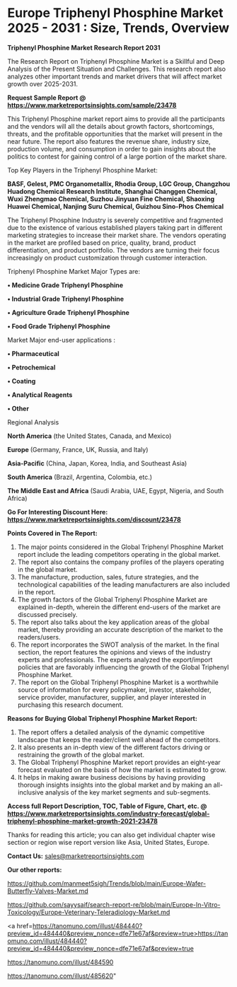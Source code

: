 # Europe Triphenyl Phosphine Market 2025 - 2031 : Size, Trends, Overview

<strong>Triphenyl Phosphine Market Research Report 2031</strong>

The Research Report on Triphenyl Phosphine Market is a Skillful and Deep Analysis of the Present Situation and Challenges. This research report also analyzes other important trends and market drivers that will affect market growth over 2025-2031.

<strong>Request Sample Report @ <a href=https://www.marketreportsinsights.com/sample/23478>https://www.marketreportsinsights.com/sample/23478</a></strong>

This Triphenyl Phosphine market report aims to provide all the participants and the vendors will all the details about growth factors, shortcomings, threats, and the profitable opportunities that the market will present in the near future. The report also features the revenue share, industry size, production volume, and consumption in order to gain insights about the politics to contest for gaining control of a large portion of the market share.

Top Key Players in the Triphenyl Phosphine Market:

<strong>BASF, Gelest, PMC Organometallix, Rhodia Group, LGC Group, Changzhou Huadong Chemical Research Institute, Shanghai Changgen Chemical, Wuxi Zhengmao Chemical, Suzhou Jinyuan Fine Chemical, Shaoxing Huawei Chemical, Nanjing Suru Chemical, Guizhou Sino-Phos Chemical</strong>

The Triphenyl Phosphine Industry is severely competitive and fragmented due to the existence of various established players taking part in different marketing strategies to increase their market share. The vendors operating in the market are profiled based on price, quality, brand, product differentiation, and product portfolio. The vendors are turning their focus increasingly on product customization through customer interaction.

Triphenyl Phosphine Market Major Types are:

<strong>• Medicine Grade Triphenyl Phosphine

• Industrial Grade Triphenyl Phosphine

• Agriculture Grade Triphenyl Phosphine

• Food Grade Triphenyl Phosphine</strong>

Market Major end-user applications :

<strong>• Pharmaceutical

• Petrochemical

• Coating

• Analytical Reagents

• Other</strong>

Regional Analysis

</u><strong><b>North America</b></strong> (the United States, Canada, and Mexico)

<strong><b>Europe </b></strong>(Germany, France, UK, Russia, and Italy)

<strong><b>Asia-Pacific</b></strong> (China, Japan, Korea, India, and Southeast Asia)

<strong><b>South America</b></strong> (Brazil, Argentina, Colombia, etc.)

<strong><b>The Middle East and Africa</b></strong> (Saudi Arabia, UAE, Egypt, Nigeria, and South Africa)

<strong>Go For Interesting Discount Here: <a href=https://www.marketreportsinsights.com/discount/23478>https://www.marketreportsinsights.com/discount/23478</a></strong>

<strong>Points Covered in The Report:</strong>
<ol>
  <li>The major points considered in the Global Triphenyl Phosphine Market report include the leading competitors operating in the global market.</li>
  <li>The report also contains the company profiles of the players operating in the global market.</li>
  <li>The manufacture, production, sales, future strategies, and the technological capabilities of the leading manufacturers are also included in the report.</li>
  <li>The growth factors of the Global Triphenyl Phosphine Market are explained in-depth, wherein the different end-users of the market are discussed precisely.</li>
  <li>The report also talks about the key application areas of the global market, thereby providing an accurate description of the market to the readers/users.</li>
  <li>The report incorporates the SWOT analysis of the market. In the final section, the report features the opinions and views of the industry experts and professionals. The experts analyzed the export/import policies that are favorably influencing the growth of the Global Triphenyl Phosphine Market.</li>
  <li>The report on the Global Triphenyl Phosphine Market is a worthwhile source of information for every policymaker, investor, stakeholder, service provider, manufacturer, supplier, and player interested in purchasing this research document.</li>
</ol>
<strong>Reasons for Buying Global Triphenyl Phosphine Market Report:</strong>

<ol>
  <li>The report offers a detailed analysis of the dynamic competitive landscape that keeps the reader/client well ahead of the competitors.</li>
  <li>It also presents an in-depth view of the different factors driving or restraining the growth of the global market.</li>
  <li>The Global Triphenyl Phosphine Market report provides an eight-year forecast evaluated on the basis of how the market is estimated to grow.</li>
  <li>It helps in making aware business decisions by having providing thorough insights insights into the global market and by making an all-inclusive analysis of the key market segments and sub-segments.</li>
</ol>
<strong>Access full Report Description, TOC, Table of Figure, Chart, etc. @ <a href=https://www.marketreportsinsights.com/industry-forecast/global-triphenyl-phosphine-market-growth-2021-23478>https://www.marketreportsinsights.com/industry-forecast/global-triphenyl-phosphine-market-growth-2021-23478</a></strong>


Thanks for reading this article; you can also get individual chapter wise section or region wise report version like Asia, United States, Europe.

<strong>Contact Us:</strong>
sales@marketreportsinsights.com

<strong>Our other reports:</strong>

<a href=https://github.com/manmeet5sigh/Trends/blob/main/Europe-Wafer-Butterfly-Valves-Market.md>https://github.com/manmeet5sigh/Trends/blob/main/Europe-Wafer-Butterfly-Valves-Market.md</a>

<a href=https://github.com/sayysaif/search-report-re/blob/main/Europe-In-Vitro-Toxicology/Europe-Veterinary-Teleradiology-Market.md>https://github.com/sayysaif/search-report-re/blob/main/Europe-In-Vitro-Toxicology/Europe-Veterinary-Teleradiology-Market.md</a>

<a href=https://tanomuno.com/illust/484440?preview_id=484440&preview_nonce=dfe71e67af&preview=true>https://tanomuno.com/illust/484440?preview_id=484440&preview_nonce=dfe71e67af&preview=true</a>

<a href=https://tanomuno.com/illust/484590>https://tanomuno.com/illust/484590</a>

<a href=https://tanomuno.com/illust/485620>https://tanomuno.com/illust/485620</a>"
